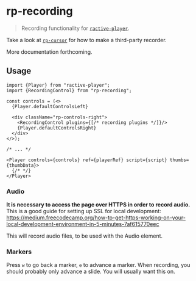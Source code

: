 # rp-recording

> Recording functionality for [`ractive-player`](https://github.com/ysulyma/ractive-player/).

Take a look at [`rp-cursor`](https://github.com/ysulyma/rp-cursor) for how to make a third-party recorder.

More documentation forthcoming.

## Usage
```tsx
import {Player} from "ractive-player";
import {RecordingControl} from "rp-recording";

const controls = (<>
  {Player.defaultControlsLeft}

  <div className="rp-controls-right">
    <RecordingControl plugins={[/* recording plugins */]}/>
    {Player.defaultControlsRight}
  </div>
</>);

/* ... */

<Player controls={controls} ref={playerRef} script={script} thumbs={thumbData}>
  {/* */}
</Player>
```

### Audio

**It is necessary to access the page over HTTPS in order to record audio.**
This is a good guide for setting up SSL for local development: https://medium.freecodecamp.org/how-to-get-https-working-on-your-local-development-environment-in-5-minutes-7af615770eec

This will record audio files, to be used with the Audio element.

### Markers

Press `w` to go back a marker, `e` to advance a marker. When recording, you should probably only advance a slide. You will usually want this on.

